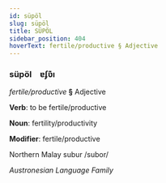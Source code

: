 ```yaml
---
id: süpöl
slug: süpöl
title: SÜPÖL
sidebar_position: 404
hoverText: fertile/productive § Adjective
---
```


### süpöl&emsp;<span kind="abugida">ɐʄʋ͊ı</span>

*fertile/productive* **§** Adjective

**Verb**: to be fertile/productive

**Noun**: fertility/productivity

**Modifier**: fertile/productive

Northern Malay subur /subor/

*Austronesian Language Family*